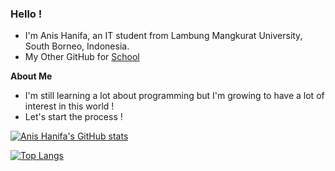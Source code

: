 ### Hello !

- I'm Anis Hanifa, an IT student from Lambung Mangkurat University, South Borneo, Indonesia.
- My Other GitHub for [School](https://github.com/anishanifa)

**About Me**
- I'm still learning a lot about programming but I'm growing to have a lot of interest in this world !
- Let's start the process !

[![Anis Hanifa's GitHub stats](https://github-readme-stats.vercel.app/api?username=hanifacodes&theme=github_dark&show_icons=true)](https://github.com/hanifacodes/github-readme-stats)

[![Top Langs](https://github-readme-stats.vercel.app/api/top-langs/?username=hanifacodes&theme=github_dark&layout=compact)](https://github.com/hanifacodes/github-readme-stats)

